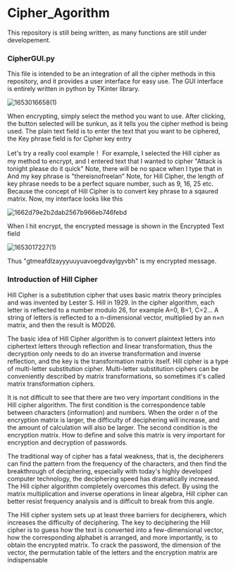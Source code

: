 # Cipher_Agorithm

This repository is still being written, as many functions are still under developement.

### CipherGUI.py

This file is intended to be an integration of all the cipher methods in this repository, and it provides a user interface for easy use. The GUI interface is entirely written in python by TKinter library.




![1653016658(1)](https://user-images.githubusercontent.com/102843970/169443592-4d4d2f16-efda-464c-ab31-8dc7b635cee2.png)

When encrypting, simply select the method you want to use. After clicking, the button selected will be sunkun, as it tells you the cipher method is being used.
The plain text field is to enter the text that you want to be ciphered, the Key phrase field is for Cipher key entry

Let's try a really cool example！
For example, I selected the Hill cipher as my method to encrypt, and I entered text that I wanted to cipher "Attack is tonight please do it quick"
Note, there will be no space when I type that in
And my key phrase is "thereisnofreelan"
Note, for Hill Cipher, the length of key phrase needs to be a perfect square number, such as 9, 16, 25 etc. Because the concept of Hill Cipher is to convert key phrase to a sqaured matrix.
Now, my interface looks like this


![1662d79e2b2dab2567b966eb746febd](https://user-images.githubusercontent.com/102843970/169444458-88d2524e-642a-422e-826d-ef33b8257fa7.png)

When I hit encrypt, the encrypted message is shown in the Encrypted Text field 

![1653017227(1)](https://user-images.githubusercontent.com/102843970/169444656-002e5e50-e7f6-45dc-8f3d-1f76944f4f59.png)


Thus "gtmeafdlzayyyuuyuavoegdvaylgyvbh" is my encrypted message.




### Introduction of Hill Cipher


Hill Cipher is a substitution cipher that uses basic matrix theory principles and was invented by Lester S. Hill in 1929. In the cipher algorithm, each letter is reflected to a number modulo 26, for example A=0, B=1, C=2... A string of letters is reflected to a n-dimensional vector, multiplied by an n×n matrix, and then the result is MOD26.

The basic idea of Hill Cipher algorithm is to convert plaintext letters into ciphertext letters through reflection and linear transformation, thus the decryption only needs to do an inverse transformation and inverse reflection, and the key is the transformation matrix itself.
Hill cipher is a type of multi-letter substitution cipher. Multi-letter substitution ciphers can be conveniently described by matrix transformations, so sometimes it's called matrix transformation ciphers.

It is not difficult to see that there are two very important conditions in the Hill cipher algorithm. The first condition is the correspondence table between characters (information) and numbers. When the order n of the encryption matrix is larger, the difficulty of deciphering will increase, and the amount of calculation will also be larger. The second condition is the encryption matrix. How to define and solve this matrix is very important for encryption and decryption of passwords.

The traditional way of cipher has a fatal weakness, that is, the decipherers can find the pattern from the frequency of the characters, and then find the breakthrough of deciphering, especially with today's highly developed computer technology, the deciphering speed has dramatically increased. The Hill cipher algorithm completely overcomes this defect. By using the matrix multiplication and inverse operations in linear algebra, Hill cipher can better resist frequency analysis and is difficult to break from this angle.

The Hill cipher system sets up at least three barriers for decipherers, which increases the difficulty of deciphering. The key to deciphering the Hill cipher is to guess how the text is converted into a few-dimensional vector, how the corresponding alphabet is arranged, and more importantly, is to obtain the encrypted matrix. To crack the password, the dimension of the vector, the permutation table of the letters and the encryption matrix are indispensable 
